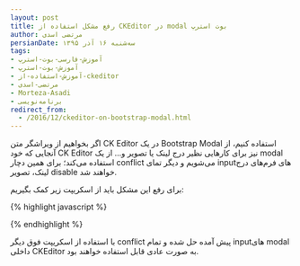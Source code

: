 ```yaml
---
layout: post
title: رفع مشکل استفاده از CKEditor در modal بوت استرپ
author: مرتضی اسدی
persianDate: سه‌شنبه ۱۶ آذر ۱۳۹۵
tags:
- آموزش-فارسی-بوت-استرپ
- آموزش-بوت-استرپ
- آموزش-استفاده-از-ckeditor
- مرتضی-اسدی
- Morteza-Asadi
- برنامه‌نویسی
redirect_from: 
  - /2016/12/ckeditor-on-bootstrap-modal.html
---
```


اگر بخواهیم از ویراشگر متن CK Editor در یک Bootstrap Modal استفاده کنیم، از آنجایی که خود CK Editor نیز برای کارهایی نظیر درج لینک یا تصویر و... از یک modal استفاده می‌کند؛ برای همین دچار conflict می‌شویم و دیگر تمای inputهای فرم‌های درج لینک، تصویر disable خواهند شد.

برای رفع این مشکل باید از اسکریپت زیر کمک بگیریم:

{% highlight javascript %}
<script>  
$.fn.modal.Constructor.prototype.enforceFocus = function () {  
    var $modalElement = this.$element;  
    $(document).on('focusin.modal', function (e) {  
        var $parent = $(e.target.parentNode);  
        if ($modalElement\[0\] !== e.target && !$modalElement.has(e.target).length  
            &&  
            !$parent.hasClass('cke\_dialog\_ui\_input\_select') && !$parent.hasClass('cke\_dialog\_ui\_input\_text')) {  
            $modalElement.focus()  
        }  
    })  
};  
</script>
{% endhighlight %}

با استفاده از اسکریپت فوق دیگر conflict پیش آمده حل شده و تمام inputهای modal داخلی CKEditor به صورت عادی قابل استفاده خواهند بود.
